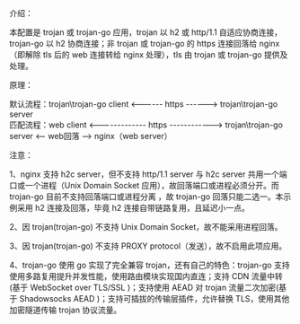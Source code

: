 介绍：

本配置是 trojan 或 trojan-go 应用，trojan 以 h2 或 http/1.1 自适应协商连接，trojan-go 以 h2 协商连接；非 trojan 或 trojan-go 的 https 连接回落给 nginx（即解除 tls 后的 web 连接转给 nginx 处理），tls 由 trojan 或 trojan-go 提供及处理。

原理：

默认流程：trojan\trojan-go client <------ https ------> trojan\trojan-go server  
匹配流程：web client <------------- https ------------> trojan\trojan-go server <-- web回落 --> nginx（web server）

注意：

1、nginx 支持 h2c server，但不支持 http/1.1 server 与 h2c server 共用一个端口或一个进程（Unix Domain Socket 应用），故回落端口或进程必须分开。而 trojan-go 目前不支持回落端口或进程分离 ，故 trojan-go 回落只能二选一。本示例采用 h2 连接及回落，毕竟 h2 连接自带链路复用，且延迟小一点。

2、因 trojan(trojan-go) 不支持 Unix Domain Socket，故不能采用进程回落。

3、因 trojan(trojan-go) 不支持 PROXY protocol（发送），故不启用此项应用。

4、trojan-go 使用 go 实现了完全兼容 trojan，还有自己的特色：trojan-go 支持使用多路复用提升并发性能，使用路由模块实现国内直连；支持 CDN 流量中转(基于 WebSocket over TLS/SSL )；支持使用 AEAD 对 trojan 流量二次加密(基于 Shadowsocks AEAD )；支持可插拔的传输层插件，允许替换 TLS，使用其他加密隧道传输 trojan 协议流量。
